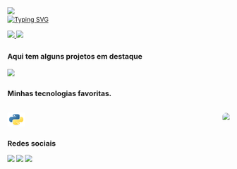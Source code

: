 <div>
  <a href="https://github.com/DenverCoder1/readme-typing-svg">
    <img src="https://readme-typing-svg.herokuapp.com?font=lucida+console&duration=4000&pause=1500&color=8B67DB&width=435&lines=Olá+👋"/>
    <br>
    <img src="https://readme-typing-svg.herokuapp.com?font=lucida+console&weight=900&size=18&duration=4000&pause=2000&color=8B67DB&width=435&lines=Meu+nome+%C3%A9+Marlus+Silva;Seja+bem+vindo(a)+ao+meu+perfil!;Amo+Python;Estou+sempre+em+busca+do+melhor%F0%9F%91%BD" alt="Typing SVG" />
  </a>

</div>


<br>
<!-- GitHub status -->
<div>
  <a href="https://github.com/anuraghazra/github-readme-stats">
    <img height="180em" src="https://github-readme-stats.vercel.app/api?username=MarlusCSilva&count_private=true&show_icons=true&theme=aura"/>
    <img height="180em" src="https://github-readme-stats.vercel.app/api/top-langs/?username=MarlusCSilva&layout=compact&theme=aura"/>
  </a>
 </div>
 
  ## 
<!-- Projetos em destaque -->
### Aqui tem alguns projetos em destaque
<div>
  <a href="https://github.com/MarlusCSilva/my1repository">
    <img align="center" src="https://github-readme-stats.vercel.app/api/pin/?username=MarlusCSilva&repo=my1repository&theme=aura&show_owner=true"/>
  </a>

</div>

  ##
 
<!-- Tecnologia mais ultilizadas -->
### Minhas tecnologias favoritas.
<div style="display: inline_block"><br>
 
  <img align="center" height="30" width="40" src="https://raw.githubusercontent.com/devicons/devicon/master/icons/python/python-original.svg"/>
  
  <img align="right" height="150" style="border-radius:50px;" src="https://media.tenor.com/0NwMpVxPr7UAAAAC/banana.gif"/>
</div>

  ##
### Redes sociais
<!-- Redes sociais -->
<div> 
  <a href="mailto:MarlusCSilva@gmail.com"><img src="https://img.shields.io/badge/-Gmail-%23333?style=for-the-badge&logo=gmail&logoColor=white" target="_blank"></a>
  <a href="https://www.linkedin.com/in/MarlusCSilva/" target="_blank"><img src="https://img.shields.io/badge/-LinkedIn-%230077B5?style=for-the-badge&logo=linkedin&logoColor=white" target="_blank"></a> 
  <a href="https://stackoverflow.com/users/21198654/MarlusCSilva"><img src="https://img.shields.io/badge/Stack_Overflow-FE7A16?style=for-the-badge&logo=stack-overflow&logoColor=white"></a>
</div>
